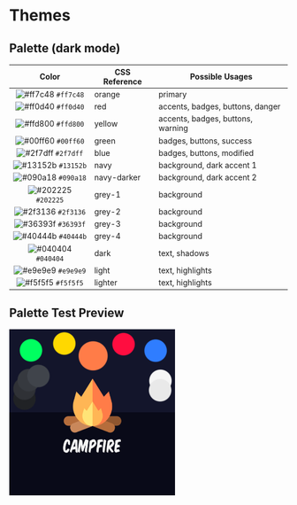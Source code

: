 # Themes

## Palette (dark mode)

|                               Color                                | CSS Reference                              | Possible Usages                           |
| :----------------------------------------------------------------: | ------------------------------------------ | ----------------------------------------- |
| ![#ff7c48](https://via.placeholder.com/10/ff7c48?text=+) `#ff7c48` | orange                                     | primary                                   |
| ![#ff0d40](https://via.placeholder.com/10/ff0d40?text=+) `#ff0d40` | red                                        | accents, badges, buttons, danger          |
| ![#ffd800](https://via.placeholder.com/10/ffd800?text=+) `#ffd800` | yellow                                     | accents, badges, buttons, warning         |
| ![#00ff60](https://via.placeholder.com/10/00ff60?text=+) `#00ff60` | green                                      | badges, buttons, success                  |
| ![#2f7dff](https://via.placeholder.com/10/2f7dff?text=+) `#2f7dff` | blue                                       | badges, buttons, modified                 |
| ![#13152b](https://via.placeholder.com/10/13152b?text=+) `#13152b` | navy                                       | background, dark accent 1                 |
| ![#090a18](https://via.placeholder.com/10/090a18?text=+) `#090a18` | navy-darker                                | background, dark accent 2                 |
| ![#202225](https://via.placeholder.com/10/202225?text=+) `#202225` | grey-1                                     | background                                |
| ![#2f3136](https://via.placeholder.com/10/2f3136?text=+) `#2f3136` | grey-2                                     | background                                |
| ![#36393f](https://via.placeholder.com/10/36393f?text=+) `#36393f` | grey-3                                     | background                                |
| ![#40444b](https://via.placeholder.com/10/40444b?text=+) `#40444b` | grey-4                                     | background                                |
| ![#040404](https://via.placeholder.com/10/040404?text=+) `#040404` | dark                                       | text, shadows                             |
| ![#e9e9e9](https://via.placeholder.com/10/e9e9e9?text=+) `#e9e9e9` | light                                      | text, highlights                          |
| ![#f5f5f5](https://via.placeholder.com/10/f5f5f5?text=+) `#f5f5f5` | lighter                                    | text, highlights                          |

## Palette Test Preview
<img src="./files/styles/palette.png" width=300>